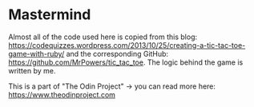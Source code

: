 # Mastermind

Almost all of the code used here is copied from this blog: https://codequizzes.wordpress.com/2013/10/25/creating-a-tic-tac-toe-game-with-ruby/
and the corresponding GitHub: https://github.com/MrPowers/tic_tac_toe.
The logic behind the game is written by me.

This is a part of "The Odin Project" -> you can read more here: https://www.theodinproject.com
